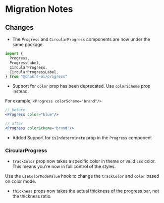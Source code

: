 # Migration Notes

## Changes

- The `Progress` and `CircularProgress` components are now under the same
  package.

```jsx
import {
  Progress,
  ProgressLabel,
  CircularProgress,
  CircularProgressLabel,
} from "@chakra-ui/progress"
```

- Support for `color` prop has been deprecated. Use `colorScheme` prop instead.

For example, `<Progress colorScheme="brand"/>`

```jsx
// before
<Progress color="blue"/>

// after
<Progress colorScheme="brand"/>
```

- Added Support for `isIndeterminate` prop in the `Progress` component

### CircularProgress

- `trackColor` prop now takes a specific color in theme or valid `css` color.
  This means you're now in full control of the styles.

Use the `useColorModeValue` hook to change the `trackColor` and `color` based on
color mode.

- `thickness` props now takes the actual thickness of the progress bar, not the
  thickness ratio.
